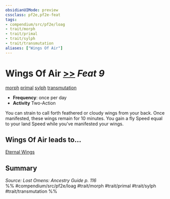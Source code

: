 ```yaml
---
obsidianUIMode: preview
cssclass: pf2e,pf2e-feat
tags:
- compendium/src/pf2e/loag
- trait/morph
- trait/primal
- trait/sylph
- trait/transmutation
aliases: ["Wings Of Air"]
---
```

# Wings Of Air  [>>](../../Rules/core-rulebook/chapter-9-playing-the-game.md#Actions "Two-Action") *Feat 9*  
[morph](../../Rules/traits/morph.md)  [primal](../../Rules/traits/primal.md)  [sylph](../../Rules/traits/sylph-b2.md)  [transmutation](../../Rules/traits/transmutation.md)  

- **Frequency**: once per day
- **Activity** Two-Action

You can strain to call forth feathered or cloudy wings from your back. Once manifested, these wings remain for 10 minutes. You gain a fly Speed equal to your land Speed while you've manifested your wings.

## Wings Of Air leads to...

[Eternal Wings](eternal-wings-loag.md)

## Summary

*Source: Lost Omens: Ancestry Guide p. 116*  
%% #compendium/src/pf2e/loag #trait/morph #trait/primal #trait/sylph #trait/transmutation %%